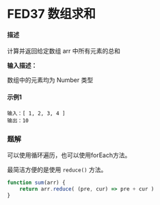 # FED37 数组求和


#### 描述

计算并返回给定数组 arr 中所有元素的总和

**输入描述：**

数组中的元素均为 Number 类型

#### 示例1

```
输入：[ 1, 2, 3, 4 ]
输出：10
```



### 题解

可以使用循环遍历，也可以使用forEach方法。

最简洁方便的是使用 `reduce()` 方法。

```javascript
function sum(arr) {
    return arr.reduce( (pre, cur) => pre + cur )
}
```
